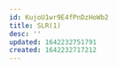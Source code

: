 ```yaml
---
id: KujoU1wr9E4fPnDzHoWb2
title: SLR(1)
desc: ''
updated: 1642232751791
created: 1642232717212
---
```


